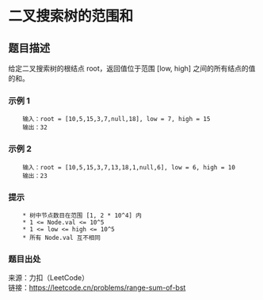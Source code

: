 # 二叉搜索树的范围和

## 题目描述

给定二叉搜索树的根结点 root，返回值位于范围 [low, high] 之间的所有结点的值的和。

### 示例 1

```text
    输入：root = [10,5,15,3,7,null,18], low = 7, high = 15
    输出：32
```

### 示例 2

```text
    输入：root = [10,5,15,3,7,13,18,1,null,6], low = 6, high = 10
    输出：23
```

### 提示

```text
    * 树中节点数目在范围 [1, 2 * 10^4] 内
    * 1 <= Node.val <= 10^5
    * 1 <= low <= high <= 10^5
    * 所有 Node.val 互不相同
```

### 题目出处

来源：力扣（LeetCode）  
链接：<https://leetcode.cn/problems/range-sum-of-bst>
